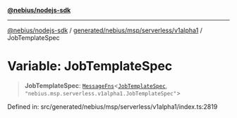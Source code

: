 [**@nebius/nodejs-sdk**](../../../../../../README.md)

---

[@nebius/nodejs-sdk](../../../../../../README.md) / [generated/nebius/msp/serverless/v1alpha1](../README.md) / JobTemplateSpec

# Variable: JobTemplateSpec

> **JobTemplateSpec**: [`MessageFns`](../../../../../../runtime/protos/core/interfaces/MessageFns.md)\<[`JobTemplateSpec`](../interfaces/JobTemplateSpec.md), `"nebius.msp.serverless.v1alpha1.JobTemplateSpec"`\>

Defined in: src/generated/nebius/msp/serverless/v1alpha1/index.ts:2819
